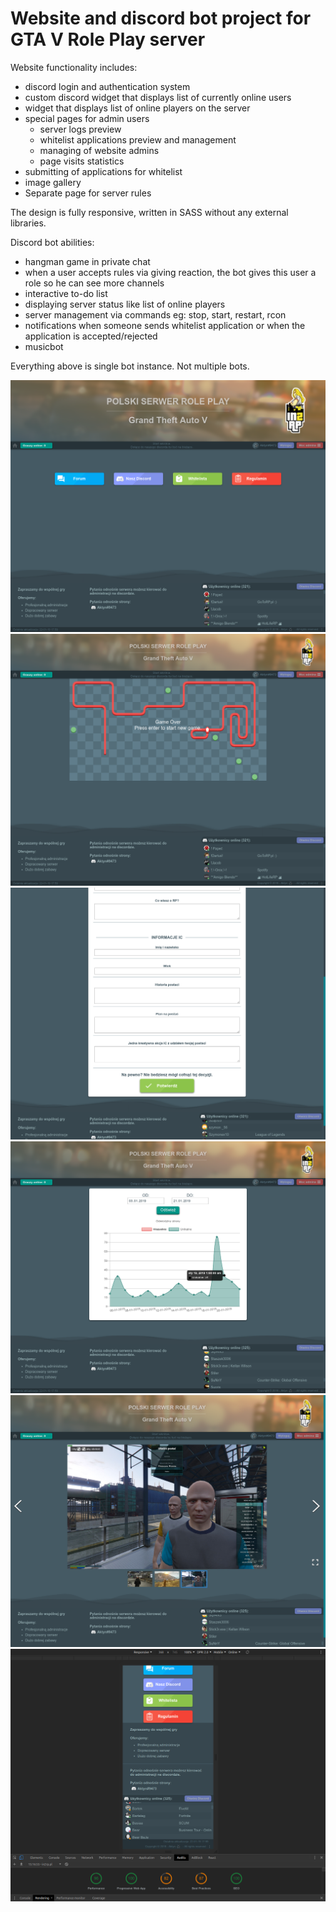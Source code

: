 # Website and discord bot project for GTA V Role&nbsp;Play server

Website functionality includes:
- discord login and authentication system
- custom discord widget that displays list of currently online users
- widget that displays list of online players on the server
- special pages for admin users
    - server logs preview
    - whitelist applications preview and management
    - managing of website admins
    - page visits statistics
- submitting of applications for whitelist
- image gallery
- Separate page for server rules

The design is fully responsive, written in SASS without any external libraries.

Discord bot abilities:
- hangman game in private chat
- when a user accepts rules via giving reaction, the bot gives this user a role so he can see more channels
- interactive to-do list
- displaying server status like list of online players
- server management via commands eg: stop, start, restart, rcon
- notifications when someone sends whitelist application or when the application is accepted/rejected
- musicbot

Everything above is single bot instance. Not multiple bots.

<img src='screenshots/1.png' />
<img src='screenshots/2.png' />
<img src='screenshots/3.png' />
<img src='screenshots/4.png' />
<img src='screenshots/5.png' />
<img src='screenshots/6.png' />